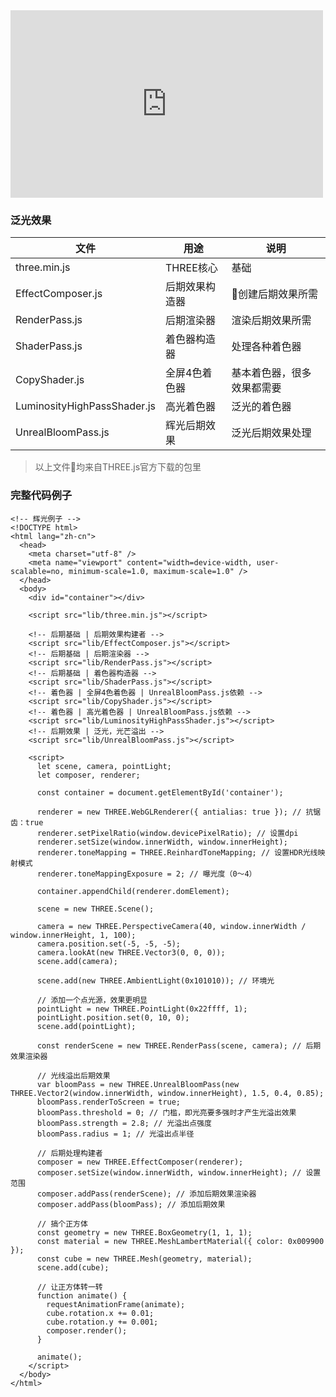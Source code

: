 <iframe 
    height=300 
    width=500 
    src="http://htmlpreview.github.io/?https://github.com/javaLuo/three_road/blob/master/src/unreal_bloom.html" 
    frameborder=0 
    allowfullscreen>
</iframe>

### 泛光效果


| 文件                        | 用途           | 说明                       |
| --------------------------- | -------------- | -------------------------- |
| three.min.js                | THREE核心      | 基础                       |
| EffectComposer.js           | 后期效果构造器 | 创建后期效果所需          |
| RenderPass.js               | 后期渲染器     | 渲染后期效果所需           |
| ShaderPass.js               | 着色器构造器   | 处理各种着色器             |
| CopyShader.js               | 全屏4色着色器  | 基本着色器，很多效果都需要 |
| LuminosityHighPassShader.js | 高光着色器     | 泛光的着色器               |
| UnrealBloomPass.js          | 辉光后期效果   | 泛光后期效果处理           |

> 以上文件均来自THREE.js官方下载的包里

### 完整代码例子
```
<!-- 辉光例子 -->
<!DOCTYPE html>
<html lang="zh-cn">
  <head>
    <meta charset="utf-8" />
    <meta name="viewport" content="width=device-width, user-scalable=no, minimum-scale=1.0, maximum-scale=1.0" />
  </head>
  <body>
    <div id="container"></div>

    <script src="lib/three.min.js"></script>

    <!-- 后期基础 | 后期效果构建者 -->
    <script src="lib/EffectComposer.js"></script>
    <!-- 后期基础 | 后期渲染器 -->
    <script src="lib/RenderPass.js"></script>
    <!-- 后期基础 | 着色器构造器 -->
    <script src="lib/ShaderPass.js"></script>
    <!-- 着色器 | 全屏4色着色器 | UnrealBloomPass.js依赖 -->
    <script src="lib/CopyShader.js"></script>
    <!-- 着色器 | 高光着色器 | UnrealBloomPass.js依赖 -->
    <script src="lib/LuminosityHighPassShader.js"></script>
    <!-- 后期效果 | 泛光，光芒溢出 -->
    <script src="lib/UnrealBloomPass.js"></script>

    <script>
      let scene, camera, pointLight;
      let composer, renderer;

      const container = document.getElementById('container');

      renderer = new THREE.WebGLRenderer({ antialias: true }); // 抗锯齿：true
      renderer.setPixelRatio(window.devicePixelRatio); // 设置dpi
      renderer.setSize(window.innerWidth, window.innerHeight);
      renderer.toneMapping = THREE.ReinhardToneMapping; // 设置HDR光线映射模式
      renderer.toneMappingExposure = 2; // 曝光度（0～4）

      container.appendChild(renderer.domElement);

      scene = new THREE.Scene();

      camera = new THREE.PerspectiveCamera(40, window.innerWidth / window.innerHeight, 1, 100);
      camera.position.set(-5, -5, -5);
      camera.lookAt(new THREE.Vector3(0, 0, 0));
      scene.add(camera);

      scene.add(new THREE.AmbientLight(0x101010)); // 环境光

      // 添加一个点光源，效果更明显
      pointLight = new THREE.PointLight(0x22ffff, 1);
      pointLight.position.set(0, 10, 0);
      scene.add(pointLight);

      const renderScene = new THREE.RenderPass(scene, camera); // 后期效果渲染器

      // 光线溢出后期效果
      var bloomPass = new THREE.UnrealBloomPass(new THREE.Vector2(window.innerWidth, window.innerHeight), 1.5, 0.4, 0.85);
      bloomPass.renderToScreen = true;
      bloomPass.threshold = 0; // 门槛，即光亮要多强时才产生光溢出效果
      bloomPass.strength = 2.8; // 光溢出点强度
      bloomPass.radius = 1; // 光溢出点半径

      // 后期处理构建者
      composer = new THREE.EffectComposer(renderer);
      composer.setSize(window.innerWidth, window.innerHeight); // 设置范围
      composer.addPass(renderScene); // 添加后期效果渲染器
      composer.addPass(bloomPass); // 添加后期效果

      // 搞个正方体
      const geometry = new THREE.BoxGeometry(1, 1, 1);
      const material = new THREE.MeshLambertMaterial({ color: 0x009900 });
      const cube = new THREE.Mesh(geometry, material);
      scene.add(cube);

      // 让正方体转一转
      function animate() {
        requestAnimationFrame(animate);
        cube.rotation.x += 0.01;
        cube.rotation.y += 0.001;
        composer.render();
      }

      animate();
    </script>
  </body>
</html>


```
